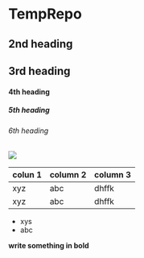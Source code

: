# TempRepo
## 2nd heading
## 3rd heading
#### 4th heading
##### 5th heading
###### 6th heading

<p alignh="left">

<img src ="/images/xyz.png">

</p>


|colun 1|column 2| column 3|
|---|---|---|
|xyz|abc| dhffk|
|xyz|abc| dhffk|

* xys
* abc

**write something in bold**

